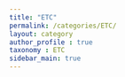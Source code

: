 ```yaml
---
title: "ETC"
permalink: /categories/ETC/
layout: category
author_profile : true
taxonomy : ETC
sidebar_main: true
---
```

